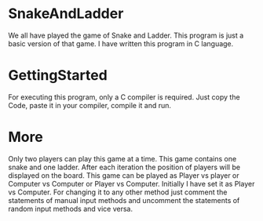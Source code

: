 # SnakeAndLadder
We all have played the game of Snake and Ladder. 
This program is just a basic version of that game. 
I have written this program in C language.

# GettingStarted
For executing this program, only a C compiler is required.
Just copy the Code, paste it in your compiler, compile it and run.

# More
Only two players can play this game at a time. This game contains one snake and one ladder.
After each iteration the position of players will be displayed on the board.
This game can be played as Player vs player or Computer vs Computer or Player vs Computer.
Initially I have set it as Player vs Computer. For changing it to any other method just comment the statements of manual input methods 
and uncomment the statements of random input methods and vice versa.
